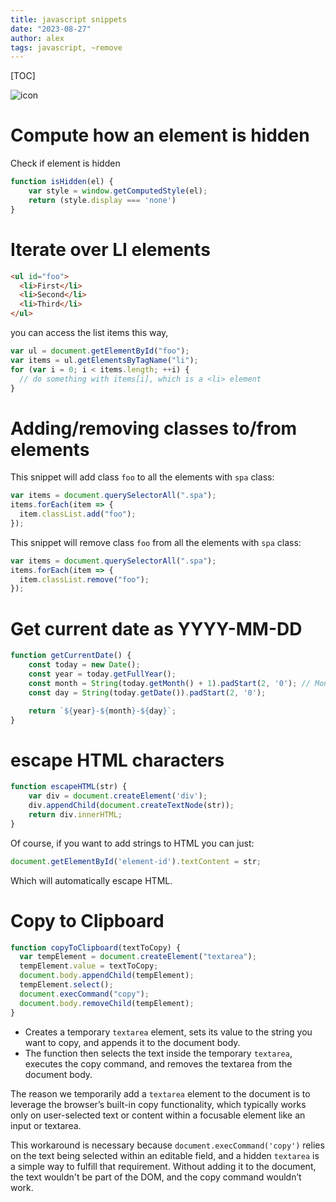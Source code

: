 ```yaml
---
title: javascript snippets
date: "2023-08-27"
author: alex
tags: javascript, ~remove
---
```

[TOC]

![icon]({static}/images/drafts/js-icon.png)

# Compute how an element is hidden


Check if element is hidden

```javascript
function isHidden(el) {
    var style = window.getComputedStyle(el);
    return (style.display === 'none')
}
```

# Iterate over LI elements

```html
<ul id="foo">
  <li>First</li>
  <li>Second</li>
  <li>Third</li>
</ul>
```

you can access the list items this way,

```javascript
var ul = document.getElementById("foo");
var items = ul.getElementsByTagName("li");
for (var i = 0; i < items.length; ++i) {
  // do something with items[i], which is a <li> element
}
```

# Adding/removing classes to/from elements

This snippet will add class `foo` to all the elements with `spa` class:

```javascript
var items = document.querySelectorAll(".spa");
items.forEach(item => {
  item.classList.add("foo");
});
```

This snippet will remove class `foo` from all the elements with `spa` class:

```javascript
var items = document.querySelectorAll(".spa");
items.forEach(item => {
  item.classList.remove("foo");
});
```

# Get current date as YYYY-MM-DD

```javascript
function getCurrentDate() {
    const today = new Date();
    const year = today.getFullYear();
    const month = String(today.getMonth() + 1).padStart(2, '0'); // Months are zero-based
    const day = String(today.getDate()).padStart(2, '0');

    return `${year}-${month}-${day}`;
}
```

# escape HTML characters

```javascript
function escapeHTML(str) {
    var div = document.createElement('div');
    div.appendChild(document.createTextNode(str));
    return div.innerHTML;
}
```

Of course, if you want to add strings to HTML you can just:

```javascript
document.getElementById('element-id').textContent = str;
```

Which will automatically escape HTML.

# Copy to Clipboard

```javascript
function copyToClipboard(textToCopy) {
  var tempElement = document.createElement("textarea");
  tempElement.value = textToCopy;
  document.body.appendChild(tempElement);
  tempElement.select();
  document.execCommand("copy");
  document.body.removeChild(tempElement);
}
```

* Creates a temporary `textarea` element, sets its value to the string you want to copy,
  and appends it to the document body.
* The function then selects the text inside the temporary `textarea`, executes the copy
  command, and removes the textarea from the document body.

The reason we temporarily add a `textarea` element to the document is to leverage the
browser’s built-in copy functionality, which typically works only on user-selected text
or content within a focusable element like an input or textarea.

This workaround is necessary because `document.execCommand('copy')` relies on the text
being selected within an editable field, and a hidden `textarea` is a simple way to
fulfill that requirement. Without adding it to the document, the text wouldn't be
part of the DOM, and the copy command wouldn’t work.

